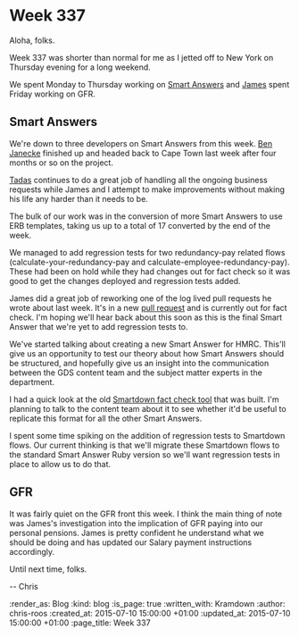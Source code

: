 Week 337
========

Aloha, folks.

Week 337 was shorter than normal for me as I jetted off to New York on Thursday evening for a long weekend.

We spent Monday to Thursday working on [Smart Answers][] and [James][] spent Friday working on GFR.

## Smart Answers

We're down to three developers on Smart Answers from this week. [Ben Janecke][] finished up and headed back to Cape Town last week after four months or so on the project.

[Tadas][] continues to do a great job of handling all the ongoing business requests while James and I attempt to make improvements without making his life any harder than it needs to be.

The bulk of our work was in the conversion of more Smart Answers to use ERB templates, taking us up to a total of 17 converted by the end of the week.

We managed to add regression tests for two redundancy-pay related flows (calculate-your-redundancy-pay and calculate-employee-redundancy-pay). These had been on hold while they had changes out for fact check so it was good to get the changes deployed and regression tests added.

James did a great job of reworking one of the log lived pull requests he wrote about last week. It's in a new [pull request][PR 1777] and is currently out for fact check. I'm hoping we'll hear back about this soon as this is the final Smart Answer that we're yet to add regression tests to.

We've started talking about creating a new Smart Answer for HMRC. This'll give us an opportunity to test our theory about how Smart Answers should be structured, and hopefully give us an insight into the communication between the GDS content team and the subject matter experts in the department.

I had a quick look at the old [Smartdown fact check tool][factcheck-rake-task] that was built. I'm planning to talk to the content team about it to see whether it'd be useful to replicate this format for all the other Smart Answers.

I spent some time spiking on the addition of regression tests to Smartdown flows. Our current thinking is that we'll migrate these Smartdown flows to the standard Smart Answer Ruby version so we'll want regression tests in place to allow us to do that.

## GFR

It was fairly quiet on the GFR front this week. I think the main thing of note was James's investigation into the implication of GFR paying into our personal pensions. James is pretty confident he understand what we should be doing and has updated our Salary payment instructions accordingly.

Until next time, folks.

-- Chris

[Ben Janecke]: https://github.com/BenJanecke
[factcheck-rake-task]: https://github.com/alphagov/smart-answers/blob/master/lib/tasks/smartdown_generate_factcheck.rake
[James]: /james-mead
[PR 1777]: https://github.com/alphagov/smart-answers/pull/1777
[Smart Answers]: https://github.com/alphagov/smart-answers
[Tadas]: https://github.com/tadast

:render_as: Blog
:kind: blog
:is_page: true
:written_with: Kramdown
:author: chris-roos
:created_at: 2015-07-10 15:00:00 +01:00
:updated_at: 2015-07-10 15:00:00 +01:00
:page_title: Week 337

